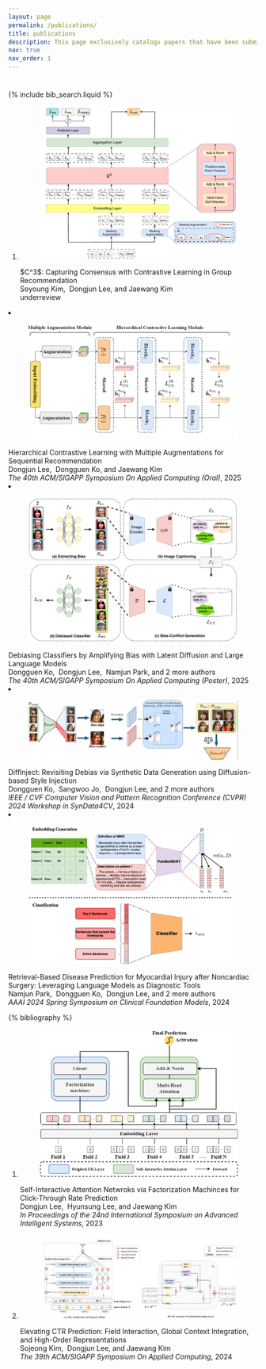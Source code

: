 ```yaml
---
layout: page
permalink: /publications/
title: publications
description: This page exclusively catalogs papers that have been submitted to or officially published in the proceedings of the International Conference.
nav: true
nav_order: 1
---
```

<!-- _pages/publications.md -->

<h1 class="post-title"><a href="/assets/pdf/portfolio.pdf" target="_blank" rel="noopener noreferrer" class="float-right"><i class="fas fa-file-pdf"></i></a></h1>
{% include bib_search.liquid %}

<div class="publications">

<ol class="bibliography">
<li>
  <div class="row">
  <div class="col-sm-2 preview">
    <figure> <picture> <img src="/assets/img/publication_preview/C_3.png" class="preview z-depth-1 rounded" width="auto" height="auto" alt="C_3.png" onerror="this.onerror=null; $('.responsive-img-srcset').remove();"> </picture></figure>
   </div>
   <div id="submission2" class="col-sm-8">
    <div class="title">$C^3$: Capturing Consensus with Contrastive Learning in Group Recommendation</div>
    <div class="author">Soyoung Kim, &nbsp;Dongjun Lee,&nbsp;and&nbsp;Jaewang Kim</div>
    </div>
    <div class="periodical">underreview</div>
    <div class="periodical"> </div>
   </div>
  </div>
 </li>
<li>
  <div class="row">
  <div class="col-sm-2 preview">
    <figure> <picture> <img src="/assets/img/publication_preview/HCLREC.png" class="preview z-depth-1 rounded" width="auto" height="auto" alt="HCLREC.png" onerror="this.onerror=null; $('.responsive-img-srcset').remove();"> </picture></figure>
   </div>
   <div id="submission2" class="col-sm-8">
    <div class="title">Hierarchical Contrastive Learning with Multiple Augmentations for Sequential Recommendation</div>
    <div class="author">Dongjun Lee, &nbsp;Dongguen Ko,&nbsp;and&nbsp;Jaewang Kim</div>
    <div class="periodical"><em>The 40th ACM/SIGAPP Symposium On Applied Computing (Oral)</em>, 2025 </div>
    <div class="periodical"> </div>
   </div>
  </div>
</li>
 <li>
  <div class="row">
  <div class="col-sm-2 preview">
    <figure> <picture> <img src="/assets/img/publication_preview/diffubias.png" class="preview z-depth-1 rounded" width="auto" height="auto" alt="DiffBias.png" onerror="this.onerror=null; $('.responsive-img-srcset').remove();"> </picture></figure>
   </div>
   <div id="submission2" class="col-sm-8">
    <div class="title">Debiasing Classifiers by Amplifying Bias with Latent Diffusion and Large Language Models</div>
    <div class="author">Dongguen Ko, &nbsp;Dongjun Lee, &nbsp;Namjun Park, and 
     <span class="more-authors" title="click to view 2 more authors" onclick=" var element=$(this); element.attr('title', ''); var more_authors_text=element.text() == '2 more authors' ? 'Wonkyeong Shim, Jaekwang Kim' : '2 more authors'; var cursorPosition=0; var textAdder=setInterval(function(){ element.text(more_authors_text.substring(0, cursorPosition + 1)); if (++cursorPosition == more_authors_text.length){ clearInterval(textAdder); } }, '10'); ">2 more authors</span>
    </div>
    <div class="periodical"><em>The 40th ACM/SIGAPP Symposium On Applied Computing (Poster)</em>, 2025 </div>
    <div class="periodical"> </div>
   </div>
  </div>
 </li>
<li>
  <div class="row">
  <div class="col-sm-2 preview">
    <figure> <picture> <img src="/assets/img/publication_preview/cvprw.png" class="preview z-depth-1 rounded" width="auto" height="auto" alt="cvprw.png" onerror="this.onerror=null; $('.responsive-img-srcset').remove();"> </picture></figure>
   </div>
   <div id="submission4" class="col-sm-8">
    <div class="title">DiffInject: Revisiting Debias via Synthetic Data Generation using Diffusion-based Style Injection</div>
    <div class="author">Dongguen Ko, &nbsp;Sangwoo Jo, &nbsp;Dongjun Lee, and 
     <span class="more-authors" title="click to view 2 more authors" onclick=" var element=$(this); element.attr('title', ''); var more_authors_text=element.text() == '2 more authors' ? 'Namjun Park, Jaekwang Kim' : '2 more authors'; var cursorPosition=0; var textAdder=setInterval(function(){ element.text(more_authors_text.substring(0, cursorPosition + 1)); if (++cursorPosition == more_authors_text.length){ clearInterval(textAdder); } }, '10'); ">2 more authors</span>
    </div>
    <div class="periodical"><em>IEEE / CVF Computer Vision and Pattern Recognition Conference (CVPR) 2024 Workshop in SynData4CV</em>, 2024</div>
    <div class="periodical"> </div>
   </div>
  </div>
</li>
<li>
  <div class="row">
  <div class="col-sm-2 preview">
    <figure> <picture> <img src="/assets/img/publication_preview/AAAI[SSS].png" class="preview z-depth-1 rounded" width="auto" height="auto" alt="AAAI[SSS].png" onerror="this.onerror=null; $('.responsive-img-srcset').remove();"> </picture></figure>
   </div>
   <div id="submission3" class="col-sm-8">
    <div class="title">Retrieval-Based Disease Prediction for Myocardial Injury after Noncardiac Surgery: Leveraging Language Models as Diagnostic Tools</div>
    <div class="author">Namjun Park, &nbsp;Dongguen Ko, &nbsp;Dongjun Lee, and 
     <span class="more-authors" title="click to view 2 more authors" onclick=" var element=$(this); element.attr('title', ''); var more_authors_text=element.text() == '2 more authors' ? 'San Kim, Jaekwang Kim' : '2 more authors'; var cursorPosition=0; var textAdder=setInterval(function(){ element.text(more_authors_text.substring(0, cursorPosition + 1)); if (++cursorPosition == more_authors_text.length){ clearInterval(textAdder); } }, '10'); ">2 more authors</span>
    </div>
    <div class="periodical"><em>AAAI 2024 Spring Symposium on Clinical Foundation Models</em>, 2024</div>
    <div class="periodical"> </div>
   </div>
  </div>
 </li>
 </ol>

{% bibliography %}

<ol class="bibliography">
 <li>
  <div class="row">
   <div class="col-sm-2 preview">
    <figure> <picture> <img src="/assets/img/publication_preview/sian.png" class="preview z-depth-1 rounded" width="auto" height="auto" alt="sian.png" onerror="this.onerror=null; $('.responsive-img-srcset').remove();"> </picture></figure>
   </div>
   <div id="submission1" class="col-sm-8">
    <div class="title">Self-Interactive Attention Netwroks via Factorization Machinces for Click-Through Rate Prediction</div>
    <div class="author">Dongjun Lee, &nbsp;Hyunsung Lee,&nbsp;and&nbsp;Jaewang Kim</div>
    <div class="periodical"><em>In Proceedings of the 24nd International Symposium on Advanced Intelligent Systems</em>, 2023 </div>
    <div class="periodical"> </div>
   </div>
  </div>
 </li>
 <li>
  <div class="row">
  <div class="col-sm-2 preview">
    <figure> <picture> <img src="/assets/img/publication_preview/overcome_ctr.png" class="preview z-depth-1 rounded" width="auto" height="auto" alt="SAC.png" onerror="this.onerror=null; $('.responsive-img-srcset').remove();"> </picture></figure>
   </div>
   <div id="submission2" class="col-sm-8">
    <div class="title">Elevating CTR Prediction: Field Interaction, Global Context Integration, and High-Order Representations</div>
    <div class="author">Sojeong Kim, &nbsp;Dongjun Lee,&nbsp;and&nbsp;Jaewang Kim</div>
    <div class="periodical"><em>The 39th ACM/SIGAPP Symposium On Applied Computing</em>, 2024 </div>
    <div class="periodical"> </div>
   </div>
  </div>
 </li>
</ol>

</div>